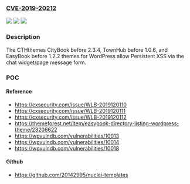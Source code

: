 ### [CVE-2019-20212](https://cve.mitre.org/cgi-bin/cvename.cgi?name=CVE-2019-20212)
![](https://img.shields.io/static/v1?label=Product&message=n%2Fa&color=blue)
![](https://img.shields.io/static/v1?label=Version&message=n%2Fa&color=blue)
![](https://img.shields.io/static/v1?label=Vulnerability&message=n%2Fa&color=brighgreen)

### Description

The CTHthemes CityBook before 2.3.4, TownHub before 1.0.6, and EasyBook before 1.2.2 themes for WordPress allow Persistent XSS via the chat widget/page message form.

### POC

#### Reference
- https://cxsecurity.com/issue/WLB-2019120110
- https://cxsecurity.com/issue/WLB-2019120111
- https://cxsecurity.com/issue/WLB-2019120112
- https://themeforest.net/item/easybook-directory-listing-wordpress-theme/23206622
- https://wpvulndb.com/vulnerabilities/10013
- https://wpvulndb.com/vulnerabilities/10014
- https://wpvulndb.com/vulnerabilities/10018

#### Github
- https://github.com/20142995/nuclei-templates

